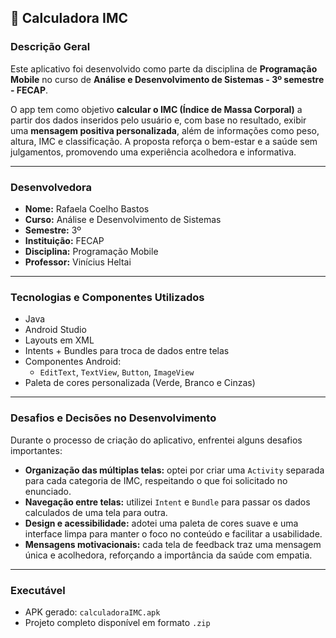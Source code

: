 
## 📱 Calculadora IMC

### Descrição Geral

Este aplicativo foi desenvolvido como parte da disciplina de **Programação Mobile** no curso de **Análise e Desenvolvimento de Sistemas - 3º semestre - FECAP**.

O app tem como objetivo **calcular o IMC (Índice de Massa Corporal)** a partir dos dados inseridos pelo usuário e, com base no resultado, exibir uma **mensagem positiva personalizada**, além de informações como peso, altura, IMC e classificação. A proposta reforça o bem-estar e a saúde sem julgamentos, promovendo uma experiência acolhedora e informativa.

---

###  Desenvolvedora

- **Nome:** Rafaela Coelho Bastos  
- **Curso:** Análise e Desenvolvimento de Sistemas  
- **Semestre:** 3º  
- **Instituição:** FECAP  
- **Disciplina:** Programação Mobile  
- **Professor:** Vinícius Heltai  

---

###  Tecnologias e Componentes Utilizados

- Java
- Android Studio
- Layouts em XML
- Intents + Bundles para troca de dados entre telas
- Componentes Android:
  - `EditText`, `TextView`, `Button`, `ImageView`
- Paleta de cores personalizada (Verde, Branco e Cinzas)

---

###  Desafios e Decisões no Desenvolvimento

Durante o processo de criação do aplicativo, enfrentei alguns desafios importantes:

- **Organização das múltiplas telas:** optei por criar uma `Activity` separada para cada categoria de IMC, respeitando o que foi solicitado no enunciado.
- **Navegação entre telas:** utilizei `Intent` e `Bundle` para passar os dados calculados de uma tela para outra.
- **Design e acessibilidade:** adotei uma paleta de cores suave e uma interface limpa para manter o foco no conteúdo e facilitar a usabilidade.
- **Mensagens motivacionais:** cada tela de feedback traz uma mensagem única e acolhedora, reforçando a importância da saúde com empatia.

---

### Executável

- APK gerado: `calculadoraIMC.apk`
- Projeto completo disponível em formato `.zip`



